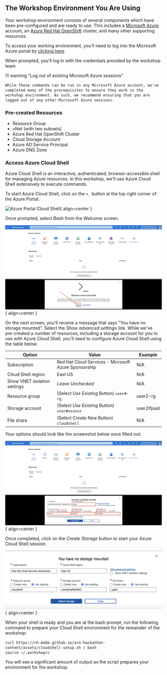 ## The Workshop Environment You Are Using

Your workshop environment consists of several components which have been pre-configured and are ready to use. This includes a [Microsoft Azure](https://azure.microsoft.com/en-us/) account, an [Azure Red Hat OpenShift](https://azure.microsoft.com/en-us/products/openshift/) cluster, and many other supporting resources. 

To access your working environment, you'll need to log into the Microsoft Azure portal by [clicking here](https://portal.azure.com). 

When prompted, you'll log in with the credentials provided by the workshop team. 

!!! warning "Log out of existing Microsoft Azure sessions"

    While these commands can be run in any Microsoft Azure account, we've completed many of the prerequisites to ensure they work in the workshop environment. As such, we recommend ensuring that you are logged out of any other Microsoft Azure sessions. 

### Pre-created Resources

- Resource Group
- vNet (with two subnets)
- Azure Red Hat OpenShift Cluster
- Cloud Storage Account
- Azure AD Service Principal
- Azure DNS Zone

### Access Azure Cloud Shell

Azure Cloud Shell is an interactive, authenticated, browser-accessible shell for managing Azure resources. In this workshop, we'll use Azure Cloud Shell extensively to execute commands. 

To start Azure Cloud Shell, click on the `>_` button at the top right corner of the Azure Portal.

![Azure Portal Cloud Shell](../assets/images/cloud-shell-icon.png){ align=center }

Once prompted, select *Bash* from the *Welcome* screen.

![Cloud Shell Choice](../assets/images/cloud-shell-bash.png){ align=center }

On the next screen, you'll receive a message that says "You have no storage mounted". Select the *Show advanced settings* link. While we've pre-created a number of resources, including a storage account for you to use with Azure Cloud Shell, you'll need to configure Azure Cloud Shell using the table below.  

| Option     | Value                               | Example |
| ----------- | ------------------------------------ | -------- |
| Subscription       | Red Hat Cloud Services - Microsoft Azure Sponsorship  | N/A |
| Cloud Shell region       | East US                 | N/A |
| Show VNET isolation settings    | *Leave Unchecked* | N/A |
| Resource group       | (Select *Use Existing* Button) `user#-rg` | user2-rg | 
| Storage account       | (Select *Use Existing* Button) `user#xxxxxx` | user2lfjsad |
| File share       | (Select *Create New* Button) `cloudshell` | N/A |

Your options should look like the screenshot below once filled out:

![Cloud Shell Advanced Settings](../assets/images/cloud-shell-advanced-settings.png){ align=center }

Once completed, click on the *Create Storage* button to start your Azure Cloud Shell session. 

![Cloud Shell Create Storage](../assets/images/cloud-shell-create-storage.png){ align=center }

When your shell is ready and you are at the bash prompt, run the following command to prepare your Cloud Shell environment for the remainder of the workshop:

```
curl https://rh-mobb.github.io/aro-hackathon-content/assets/cloudshell-setup.sh | bash
source ~/.workshoprc
```

You will see a significant amount of output as the script prepares your environment for the workshop.  